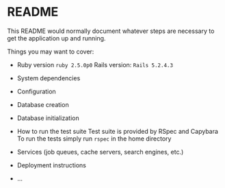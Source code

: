# README

This README would normally document whatever steps are necessary to get the
application up and running.

Things you may want to cover:

* Ruby version
    `ruby 2.5.0p0`
    Rails version: `Rails 5.2.4.3`
* System dependencies

* Configuration

* Database creation

* Database initialization

* How to run the test suite
     Test suite is provided by RSpec and Capybara
     To run the tests simply run `rspec` in the home directory
* Services (job queues, cache servers, search engines, etc.)

* Deployment instructions

* ...
